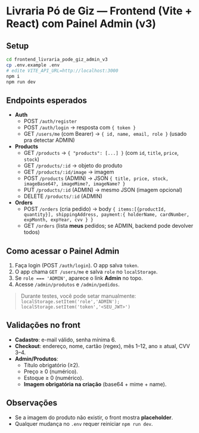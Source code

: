 # Livraria Pó de Giz — Frontend (Vite + React) com Painel Admin (v3)

## Setup
```bash
cd frontend_livraria_pode_giz_admin_v3
cp .env.example .env
# edite VITE_API_URL=http://localhost:3000
npm i
npm run dev
```

## Endpoints esperados
- **Auth**
  - POST `/auth/register`
  - POST `/auth/login` → resposta com `{ token }`
  - GET `/users/me` (com Bearer) → `{ id, name, email, role }` (usado pra detectar ADMIN)
- **Products**
  - GET `/products` → `{ "products": [...] }` (com `id`, `title`, `price`, `stock`)
  - GET `/products/:id` → objeto do produto
  - GET `/products/:id/image` → imagem
  - POST `/products` (ADMIN) → JSON `{ title, price, stock, imageBase64?, imageMime?, imageName? }`
  - PUT `/products/:id` (ADMIN) → mesmo JSON (imagem opcional)
  - DELETE `/products/:id` (ADMIN)
- **Orders**
  - POST `/orders` (cria pedido) → body `{ items:[{productId, quantity}], shippingAddress, payment:{ holderName, cardNumber, expMonth, expYear, cvv } }`
  - GET `/orders` (lista **meus** pedidos; se ADMIN, backend pode devolver todos)

## Como acessar o Painel Admin
1) Faça login (POST `/auth/login`). O app salva `token`.
2) O app chama `GET /users/me` e salva `role` no `localStorage`.
3) Se `role === 'ADMIN'`, aparece o link **Admin** no topo.
4) Acesse `/admin/produtos` e `/admin/pedidos`.

> Durante testes, você pode setar manualmente:  
> `localStorage.setItem('role','ADMIN'); localStorage.setItem('token','<SEU_JWT>')`

## Validações no front
- **Cadastro**: e-mail válido, senha mínima 6.
- **Checkout**: endereço, nome, cartão (regex), mês 1–12, ano ≥ atual, CVV 3–4.
- **Admin/Produtos**:
  - Título obrigatório (≥2).
  - Preço ≥ 0 (numérico).
  - Estoque ≥ 0 (numérico).
  - **Imagem obrigatória na criação** (base64 + mime + name).

## Observações
- Se a imagem do produto não existir, o front mostra **placeholder**.
- Qualquer mudança no `.env` requer reiniciar `npm run dev`.
